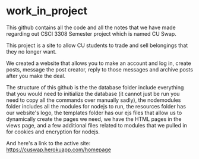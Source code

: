 # work_in_project
This github contains all the code and all the notes that we have made regarding out CSCI 3308 Semester project which is named CU Swap.  
  
This project is a site to allow CU students to trade and sell belongings that they no longer want.  
  
We created a website that allows you to make an account and log in, create posts, message the post creator, reply to those messages and archive posts after you make the deal.  
  
The structure of this github is the the database folder include everything that you would need to initialize the database (it cannot just be run you need to copy all the commands over manually sadly), the nodemodules folder includes all the modules for nodejs to run, the resources folder has our website's logo, the templates folder has our ejs files that allow us to dynamically create the pages we need, we have the HTML pages in the views page, and a few additional files related to modules that we pulled in for cookies and encryption for nodejs.  
  
And here's a link to the active site: https://cuswap.herokuapp.com/homepage
